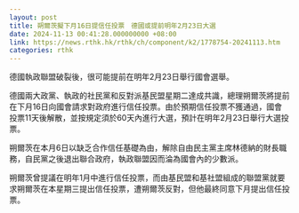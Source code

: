```yaml
---
layout: post
title: 朔爾茨擬下月16日提信任投票　德國或提前明年2月23日大選
date: 2024-11-13 00:41:28.000000000 +08:00
link: https://news.rthk.hk/rthk/ch/component/k2/1778754-20241113.htm
categories: rthk
---
```


德國執政聯盟破裂後，很可能提前在明年2月23日舉行國會選舉。

德國兩大政黨、執政的社民黨和反對派基民盟星期二達成共識，總理朔爾茨將提前在下月16日向國會請求對政府進行信任投票。由於預期信任投票不獲通過，國會投票11天後解散，並按規定須於60天內進行大選，預計在明年2月23日舉行大選投票。

朔爾茨在本月6日以缺乏合作信任基礎為由，解除自由民主黨主席林德納的財長職務，自民黨之後退出聯合政府，執政聯盟因而淪為國會內的少數派。

朔爾茨曾提議在明年1月中進行信任投票，而由基民盟和基社盟組成的聯盟黨就要求朔爾茨在本星期三提出信任投票，遭朔爾茨反對，但他最終同意下月提出信任投票。
